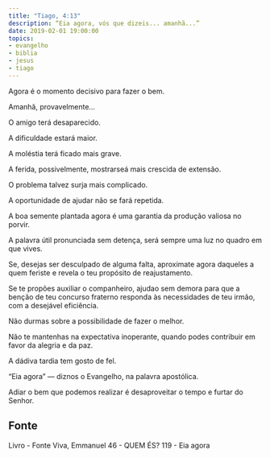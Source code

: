 ```yaml
---
title: "Tiago, 4:13"
description: “Eia agora, vós que dizeis... amanhã...”
date: 2019-02-01 19:00:00
topics: 
- evangelho
- biblia
- jesus
- tiago
---
```


Agora é o momento decisivo para fazer o bem.

Amanhã, provavelmente...

O amigo terá desaparecido.

A dificuldade estará maior.

A moléstia terá ficado mais grave.

A ferida, possivelmente, mostrar­se­á mais crescida de extensão.

O problema talvez surja mais complicado.

A oportunidade de ajudar não se fará repetida.

A boa semente plantada agora é uma garantia da produção valiosa no
porvir.

A palavra útil pronunciada sem detença, será sempre uma luz no quadro em
que vives.

Se, desejas ser desculpado de alguma falta, aproxima­te agora daqueles a
quem feriste e revela o teu propósito de reajustamento.

Se te propões auxiliar o companheiro, ajuda­o sem demora para que a
benção de teu concurso fraterno responda às necessidades de teu irmão, com a
desejável eficiência.

Não durmas sobre a possibilidade de fazer o melhor.

Não te mantenhas na expectativa inoperante, quando podes contribuir em
favor da alegria e da paz.

A dádiva tardia tem gosto de fel.

“Eia agora” — diz­nos o Evangelho, na palavra apostólica.

Adiar o bem que podemos realizar é desaproveitar o tempo e furtar do
Senhor.



## Fonte
Livro - Fonte Viva, Emmanuel
46 -  QUEM ÉS?
119 - Eia agora
